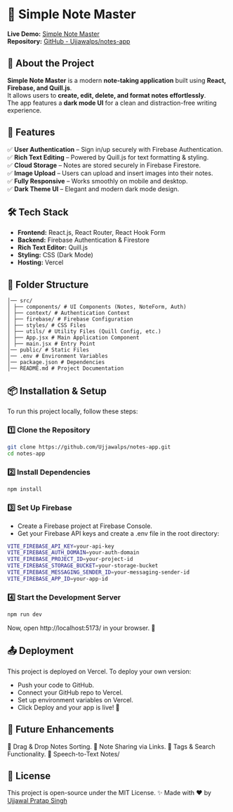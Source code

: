# 📝 Simple Note Master

**Live Demo:** [Simple Note Master](https://simple-note-master.vercel.app/)  
**Repository:** [GitHub - Ujjawalps/notes-app](https://github.com/Ujjawalps/notes-app)  

## 📌 About the Project  

**Simple Note Master** is a modern **note-taking application** built using **React, Firebase, and Quill.js**.  
It allows users to **create, edit, delete, and format notes effortlessly**.  
The app features a **dark mode UI** for a clean and distraction-free writing experience.  

## 🚀 Features  

✅ **User Authentication** – Sign in/up securely with Firebase Authentication.  
✅ **Rich Text Editing** – Powered by Quill.js for text formatting & styling.  
✅ **Cloud Storage** – Notes are stored securely in Firebase Firestore.  
✅ **Image Upload** – Users can upload and insert images into their notes.  
✅ **Fully Responsive** – Works smoothly on mobile and desktop.  
✅ **Dark Theme UI** – Elegant and modern dark mode design.  

## 🛠️ Tech Stack  

- **Frontend:** React.js, React Router, React Hook Form  
- **Backend:** Firebase Authentication & Firestore  
- **Rich Text Editor:** Quill.js  
- **Styling:** CSS (Dark Mode)  
- **Hosting:** Vercel

## 📂 Folder Structure  
```notes-app/
│── src/
│ ├── components/ # UI Components (Notes, NoteForm, Auth)
│ ├── context/ # Authentication Context
│ ├── firebase/ # Firebase Configuration
│ ├── styles/ # CSS Files
│ ├── utils/ # Utility Files (Quill Config, etc.)
│ ├── App.jsx # Main Application Component
│ ├── main.jsx # Entry Point
│── public/ # Static Files
│── .env # Environment Variables
│── package.json # Dependencies
│── README.md # Project Documentation
 ```
## 📦 Installation & Setup  

To run this project locally, follow these steps:  

### 1️⃣ Clone the Repository  
```sh
git clone https://github.com/Ujjawalps/notes-app.git  
cd notes-app
```
### 2️⃣ Install Dependencies
``` sh
npm install  
```
### 3️⃣ Set Up Firebase

  - Create a Firebase project at Firebase Console.
  - Get your Firebase API keys and create a .env file in the root directory:
``` sh
VITE_FIREBASE_API_KEY=your-api-key  
VITE_FIREBASE_AUTH_DOMAIN=your-auth-domain  
VITE_FIREBASE_PROJECT_ID=your-project-id  
VITE_FIREBASE_STORAGE_BUCKET=your-storage-bucket  
VITE_FIREBASE_MESSAGING_SENDER_ID=your-messaging-sender-id  
VITE_FIREBASE_APP_ID=your-app-id  
```
### 4️⃣ Start the Development Server
``` sh
npm run dev  
```
Now, open http://localhost:5173/ in your browser. 🚀


## 📤 Deployment

This project is deployed on Vercel. To deploy your own version:

  - Push your code to GitHub.
  - Connect your GitHub repo to Vercel.
  - Set up environment variables on Vercel.
  - Click Deploy and your app is live! 🎉

## 📌 Future Enhancements
🔹 Drag & Drop Notes Sorting.
🔹 Note Sharing via Links.
🔹 Tags & Search Functionality.
🔹 Speech-to-Text Notes/

## 📄 License

This project is open-source under the MIT License.
✨ Made with ❤️ by [Ujjawal Pratap Singh](https://github.com/Ujjawalps)
